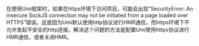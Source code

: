 在使用Umi框架时，如果在https环境下访问项目，可能会出现“SecurityError: An insecure SockJS connection may not be initiated from a page loaded over HTTPS”错误。这是因为Umi默认使用http协议进行HMR通信，而https环境下不允许发起不安全的http连接。解决这个问题的方法是配置Umi使用https协议进行HMR通信，或者关闭HMR。
